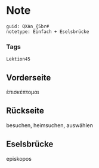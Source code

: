 # Note
```
guid: QXAn_{5br#
notetype: Einfach + Eselsbrücke
```

### Tags
```
Lektion45
```

## Vorderseite
ἐπισκέπτομαι

## Rückseite
besuchen, heimsuchen, auswählen

## Eselsbrücke
episkopos

